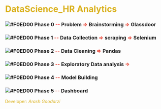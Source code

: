 # <span style="color:#DAB11D">DataScience_HR Analytics</span>

### ![#F0ED00](https://via.placeholder.com/15/fDAB11D/000000?text=+) Phase 0 <span style="color:red">--</span> Problem   <span style="color:#E94B3CFF">=></span>   Brainstorming   <span style="color:#E94B3CFF">=></span>   Glassdoor
### ![#F0ED00](https://via.placeholder.com/15/fDAB11D/000000?text=+) Phase 1 <span style="color:#E94B3CFF">--</span> Data Collection    <span style="color:#E94B3CFF">=></span>  scraping  <span style="color:#E94B3CFF">=></span>   Selenium</span>
### ![#F0ED00](https://via.placeholder.com/15/fDAB11D/000000?text=+) Phase 2 <span style="color:#E94B3CFF">--</span> Data Cleaning        <span style="color:#E94B3CFF">=></span>      Pandas   
### ![#F0ED00](https://via.placeholder.com/15/fDAB11D/000000?text=+) Phase 3 <span style="color:#E94B3CFF">--</span> Exploratory Data analysis <span style="color:#E94B3CFF">=></span>
### ![#F0ED00](https://via.placeholder.com/15/fDAB11D/000000?text=+) Phase 4 <span style="color:#E94B3CFF">--</span> Model Building</span>
### ![#F0ED00](https://via.placeholder.com/15/fDAB11D/000000?text=+) Phase 5 <span style="color:#E94B3CFF">--</span> Dashboard</span>

<span style="color:#DAB11D">Developer: *Arash Goodarzi*  </span>
